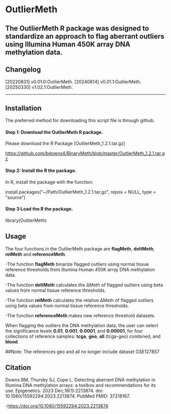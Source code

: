 # OutlierMeth


The OutlierMeth R package was designed to standardize an approach to flag aberrant outliers using Illumina Human 450K array DNA methylation data.
---

## Changelog
[20220831] v0.01.0:OutlierMeth.
[20240814] v0.01.1:OutlierMeth.
[20250330] v1.02.1:OutlierMeth.

---

## Installation

The preferred method for downloading this script file is through github.


#### Step 1: Download the OutlierMeth R package.

Please download the R Package [OutlierMeth_1.2.1.tar.gz] 

https://github.com/bdowns4/BinaryMeth/blob/master/OutlierMeth_1.2.1.tar.gz


#### Step 2: Install the R the package.

In R, install the package with the function:

install.packages("~/Path/OutlierMeth_1.2.1.tar.gz", repos = NULL, type = "source")


#### Step 3:Load the R the package.

library(OutlierMeth)


## Usage

The four functions in the OutlierMeth package are **flagMeth**, **deltMeth**, **relMeth** and **referenceMeth**.

-The function **flagMeth** binarize flagged outliers using normal tissue reference thresholds from Illumina Human 450K array DNA methylation data.

-The function **deltMeth** calculates the ∆Meth of flagged outliers using beta values from normal tissue reference thresholds.

-The function **relMeth** calculates the relative ∆Meth of flagged outliers using beta values from normal tissue reference thresholds.

-The function **referenceMeth** makes new reference threshold datasets.

When flagging the outliers the DNA methylation data, the user can select the significance levels **0.01**, **0.001**, **0.0001**, and **0.00001**, for four collections of reference samples: **tcga**, **geo**, **all** (tcga-geo) combined, and **blood**.

##Note: The references geo and all no longer include dataset GSE127857

## Citation
Downs BM, Thursby SJ, Cope L. Detecting aberrant DNA methylation in Illumina DNA methylation arrays: a toolbox and recommendations for its use. Epigenetics. 2023 Dec;18(1):2213874. doi: 10.1080/15592294.2023.2213874. PubMed PMID: 37218167.

-https://doi.org/10.1080/15592294.2023.2213874

